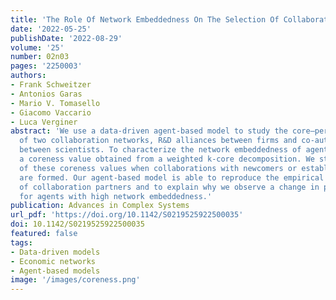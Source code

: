 ```yaml
---
title: 'The Role Of Network Embeddedness On The Selection Of Collaboration Partners: An Agent-Based Model With Empirical Validation'
date: '2022-05-25'
publishDate: '2022-08-29'
volume: '25'
number: 02n03
pages: '2250003'
authors:
- Frank Schweitzer 
- Antonios Garas
- Mario V. Tomasello
- Giacomo Vaccario
- Luca Verginer
abstract: 'We use a data-driven agent-based model to study the core–periphery structure
  of two collaboration networks, R&D alliances between firms and co-authorship relations
  between scientists. To characterize the network embeddedness of agents, we introduce
  a coreness value obtained from a weighted k-core decomposition. We study the change
  of these coreness values when collaborations with newcomers or established agents
  are formed. Our agent-based model is able to reproduce the empirical coreness differences
  of collaboration partners and to explain why we observe a change in partner selection
  for agents with high network embeddedness.'
publication: Advances in Complex Systems
url_pdf: 'https://doi.org/10.1142/S0219525922500035'
doi: 10.1142/S0219525922500035
featured: false
tags:
- Data-driven models
- Economic networks
- Agent-based models
image: '/images/coreness.png'
---
```

